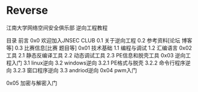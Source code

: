 # Reverse
江南大学网络空间安全俱乐部 逆向工程教程

目录
前言
0x0 欢迎加入JNSEC CLUB
    0.1 关于逆向工程
    0.2 参考资料[论坛 博客等]
    0.3 比赛信息[比赛 题目等]
0x01 技术基础
    1.1 编程与调试
    1.2 汇编语言
0x02 工具
    2.1 静态反编译工具
    2.2 动态调试工具
    2.3 PE信息和脱壳工具
0x03 逆向工程入门
    3.1 linux逆向
    3.2 windows逆向
        3.2.1 PE格式与脱壳
        3.2.2 命令行程序逆向
        3.2.3 窗口程序逆向
    3.3 andriod逆向
0x04 pwm入门

0x05 加密与解密入门

